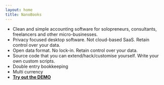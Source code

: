 ```yaml
---
layout: home
title: NanoBooks
---
```


* Clean and simple accounting software for solopreneurs, consultants, freelancers and other micro-businesses.
* Privacy focused desktop software. Not cloud-based SaaS. Retain control over your data.
* Open data format. No lock-in. Retain control over your data.
* Source code that you can extend/hack/customise yourself. Write your own custom scripts.
* Double entry bookkeeping
* Multi currency
* [**Try out the DEMO**](https://nanobooks.github.io/demo)
